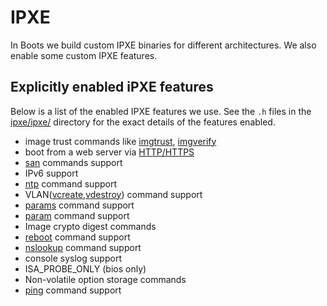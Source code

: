 # IPXE

In Boots we build custom IPXE binaries for different architectures.
We also enable some custom IPXE features.

## Explicitly enabled iPXE features

Below is a list of the enabled IPXE features we use.
See the `.h` files in the [ipxe/ipxe/](../ipxe/ipxe/) directory for the exact details of the features enabled.

- image trust commands like [imgtrust](https://ipxe.org/cmd/imgtrust), [imgverify](https://ipxe.org/cmd/imgverify)
- boot from a web server via [HTTP/HTTPS](https://ipxe.org/cmd)
- [san](https://ipxe.org/cmd) commands support
- IPv6 support
- [ntp](https://ipxe.org/cmd/ntp) command support
- VLAN([vcreate](https://ipxe.org/cmd/vcreate),[vdestroy](https://ipxe.org/cmd/vdestroy)) command support
- [params](https://ipxe.org/cmd/params) command support
- [param](https://ipxe.org/cmd/param) command support
- Image crypto digest commands
- [reboot](https://ipxe.org/cmd/reboot) command support
- [nslookup](https://ipxe.org/cmd/nslookup) command support
- console syslog support
- ISA_PROBE_ONLY (bios only)
- Non-volatile option storage commands
- [ping](https://ipxe.org/cmd/ping) command support
